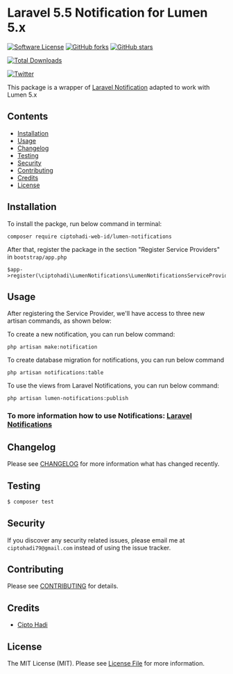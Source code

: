 # Laravel 5.5 Notification for Lumen 5.x #

[![Software License](https://img.shields.io/github/license/ciptohadi-web-id/lumen-notifications.svg)](LICENSE.md)
[![GitHub forks](https://img.shields.io/github/forks/ciptohadi-web-id/lumen-notifications.svg)](https://github.com/ciptohadi-web-id/lumen-notifications/network)
[![GitHub stars](https://img.shields.io/github/stars/ciptohadi-web-id/lumen-notifications.svg)](https://github.com/ciptohadi-web-id/lumen-notifications/stargazers)

[![Total Downloads](https://poser.pugx.org/ciptohadi-web-id/lumen-notifications/downloads)](https://packagist.org/packages/ciptohadi-web-id/lumen-notifications)

[![Twitter](https://img.shields.io/twitter/url/https/github.com/ciptohadi-web-id/lumen-notifications.svg?style=social)](https://twitter.com/intent/tweet?text=Wow:&url=https%3A%2F%2Fgithub.com%2Fciptohadi-web-id%2Flumen-notifications)

This package is a wrapper of [Laravel Notification](https://laravel.com/docs/5.3/notifications) adapted to work with Lumen 5.x

## Contents

- [Installation](#installation)
- [Usage](#usage)
- [Changelog](#changelog)
- [Testing](#testing)
- [Security](#security)
- [Contributing](#contributing)
- [Credits](#credits)
- [License](#license)

## Installation ##

To install the packge, run below command in terminal:

	composer require ciptohadi-web-id/lumen-notifications

After that, register the package in the section "Register Service Providers" in `bootstrap/app.php`

	$app->register(\ciptohadi\LumenNotifications\LumenNotificationsServiceProvider::class);
	

## Usage

After registering the Service Provider, we'll have access to three new artisan commands, as shown below:

To create a new notification, you can run below command:
 
	php artisan make:notification
	
To create database migration for notifications, you can run below command
 
	php artisan notifications:table
	

To use the views from Laravel Notifications, you can run below command:

	php artisan lumen-notifications:publish
	
### To more information how to use Notifications: [Laravel Notifications](https://laravel.com/docs/5.5/notifications) ###

## Changelog

Please see [CHANGELOG](CHANGELOG.md) for more information what has changed recently.

## Testing

``` bash
$ composer test
```

## Security

If you discover any security related issues, please email me at `ciptohadi79@gmail.com` instead of using the issue tracker.

## Contributing

Please see [CONTRIBUTING](CONTRIBUTING.md) for details.

## Credits

- [Cipto Hadi](https://github.com/ciptohadi-web-id)

## License

The MIT License (MIT). Please see [License File](LICENSE.md) for more information.